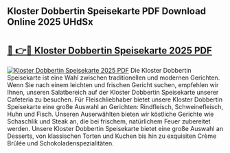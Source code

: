 ## Kloster Dobbertin Speisekarte PDF Download Online 2025 UHdSx

# <h2><a href="http://gc5e06j.nevu.top/?p=Kloster+Dobbertin+Speisekarte">🔗 👉🔴 Kloster Dobbertin Speisekarte 2025 PDF</a></h2>

[![Kloster Dobbertin Speisekarte 2025 PDF](https://i.imgur.com/dBaPXMq.png)](http://gc5e06j.nevu.top/?p=Kloster+Dobbertin+Speisekarte)
Die Kloster Dobbertin Speisekarte ist eine Wahl zwischen traditionellen und modernen Gerichten. Wenn Sie nach einem leichten und frischen Gericht suchen, empfehlen wir Ihnen, unseren Salatbereich auf der Kloster Dobbertin Speisekarte unserer Cafeteria zu besuchen. Für Fleischliebhaber bietet unsere Kloster Dobbertin Speisekarte eine große Auswahl an Gerichten: Rindfleisch, Schweinefleisch, Huhn und Fisch. Unseren Auserwählten bieten wir köstliche Gerichte wie Schaschlik und Steak an, die bei frischem, natürlichem Feuer zubereitet werden. Unsere Kloster Dobbertin Speisekarte bietet eine große Auswahl an Desserts, von klassischen Torten und Kuchen bis hin zu exquisiten Crème Brûlée und Schokoladenspezialitäten.

